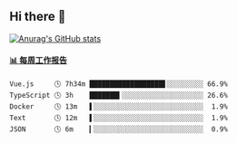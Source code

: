 ## Hi there 👋

[![Anurag's GitHub stats](https://github-readme-stats.vercel.app/api?username=OriLight152)](https://github.com/anuraghazra/github-readme-stats)

<!--
**OriLight152/OriLight152** is a ✨ _special_ ✨ repository because its `README.md` (this file) appears on your GitHub profile.

Here are some ideas to get you started:

- 🔭 I’m currently working on ...
- 🌱 I’m currently learning ...
- 👯 I’m looking to collaborate on ...
- 🤔 I’m looking for help with ...
- 💬 Ask me about ...
- 📫 How to reach me: ...
- 😄 Pronouns: ...
- ⚡ Fun fact: ...
-->

<!-- waka-box start -->
#### <a href="https://gist.github.com/92c8d5b388768c10efcba86e82b7c4fb" target="_blank">📊 每周工作报告</a>
```text
Vue.js     🕓 7h34m ██████████████████▋░░░░░░░░░ 66.9%
TypeScript 🕓 3h    ███████▍░░░░░░░░░░░░░░░░░░░░ 26.6%
Docker     🕓 13m   ▌░░░░░░░░░░░░░░░░░░░░░░░░░░░  1.9%
Text       🕓 12m   ▌░░░░░░░░░░░░░░░░░░░░░░░░░░░  1.9%
JSON       🕓 6m    ▎░░░░░░░░░░░░░░░░░░░░░░░░░░░  0.9%
```
<!-- Powered by https://github.com/journey-ad/waka-box-go . -->
<!-- waka-box end -->
